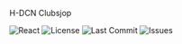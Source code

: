 H-DCN Clubsjop

![React](https://img.shields.io/badge/React-18.2.0-blue)
![License](https://img.shields.io/github/license/PeterGeers/ClubSjop)
![Last Commit](https://img.shields.io/github/last-commit/PeterGeers/ClubSjop)
![Issues](https://img.shields.io/github/issues/yourusername/PeterGeers/ClubSjop)
